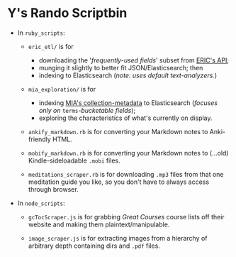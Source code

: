 # Y's Rando Scriptbin

- In `ruby_scripts`:
  - `eric_etl/` is for 
    - downloading the '_frequently-used fields_' subset from [ERIC's API](https://eric.ed.gov/?api);
    - munging it slightly to better fit JSON/Elasticsearch; then
    - indexing to Elasticsearch (_note: uses default text-analyzers._)

  - `mia_exploration/` is for
    - indexing [MIA's collection-metadata](https://github.com/artsmia/collection/tree/master/objects) to Elasticsearch (_focuses only on_ `terms`_-bucketable fields_); 
    - exploring the characteristics of what's currently on display.

  - `ankify_markdown.rb` is for converting your Markdown notes to Anki-friendly HTML.

  - `mobify_markdown.rb` is for converting your Markdown notes to (...old) Kindle-sideloadable `.mobi` files.

  - `meditations_scraper.rb` is for downloading `.mp3` files from that one meditation guide you like, so you don't have to always access through browser.

- In `node_scripts`:

  - `gcTocScraper.js` is for grabbing _Great Courses_ course lists off their website and making them plaintext/manipulable.

  - `image_scraper.js` is for extracting images from a hierarchy of arbitrary depth containing dirs and `.pdf` files.